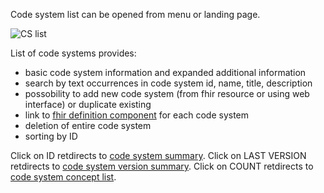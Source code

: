 Code system list can be opened from menu or landing page. 

![CS list](files/155/cs-list.png)

List of code systems provides:
- basic code system information and expanded additional information
- search by text occurrences in code system id, name, title, description
- possobility to add new code system (from fhir resource or using web interface) or duplicate existing
- link to [fhir definition component](page:code-system-fhir-definition-component) for each code system
- deletion of entire code system
- sorting by ID

Click on ID retdirects to [code system summary](page:code-system-summary).
Click on LAST VERSION retdirects to [code system version summary](page:code-system-summary).
Click on COUNT retdirects to [code system concept list](page:code-system-concepts).